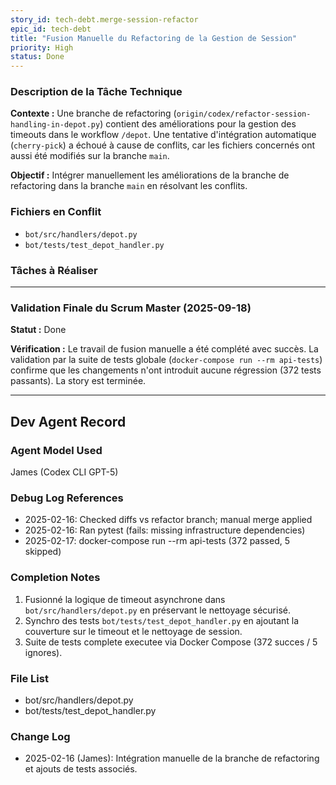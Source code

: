 ```yaml
---
story_id: tech-debt.merge-session-refactor
epic_id: tech-debt
title: "Fusion Manuelle du Refactoring de la Gestion de Session"
priority: High
status: Done
---
```


### Description de la Tâche Technique

**Contexte :**
Une branche de refactoring (`origin/codex/refactor-session-handling-in-depot.py`) contient des améliorations pour la gestion des timeouts dans le workflow `/depot`. Une tentative d'intégration automatique (`cherry-pick`) a échoué à cause de conflits, car les fichiers concernés ont aussi été modifiés sur la branche `main`.

**Objectif :**
Intégrer manuellement les améliorations de la branche de refactoring dans la branche `main` en résolvant les conflits.

### Fichiers en Conflit

-   `bot/src/handlers/depot.py`
-   `bot/tests/test_depot_handler.py`

### Tâches à Réaliser

---

### Validation Finale du Scrum Master (2025-09-18)

**Statut :** Done

**Vérification :** Le travail de fusion manuelle a été complété avec succès. La validation par la suite de tests globale (`docker-compose run --rm api-tests`) confirme que les changements n'ont introduit aucune régression (372 tests passants). La story est terminée.

---

## Dev Agent Record

### Agent Model Used
James (Codex CLI GPT-5)

### Debug Log References
- 2025-02-16: Checked diffs vs refactor branch; manual merge applied
- 2025-02-16: Ran pytest (fails: missing infrastructure dependencies)
- 2025-02-17: docker-compose run --rm api-tests (372 passed, 5 skipped)

### Completion Notes
1. Fusionné la logique de timeout asynchrone dans `bot/src/handlers/depot.py` en préservant le nettoyage sécurisé.
2. Synchro des tests `bot/tests/test_depot_handler.py` en ajoutant la couverture sur le timeout et le nettoyage de session.
3. Suite de tests complete executee via Docker Compose (372 succes / 5 ignores).
### File List
- bot/src/handlers/depot.py
- bot/tests/test_depot_handler.py

### Change Log
- 2025-02-16 (James): Intégration manuelle de la branche de refactoring et ajouts de tests associés.

